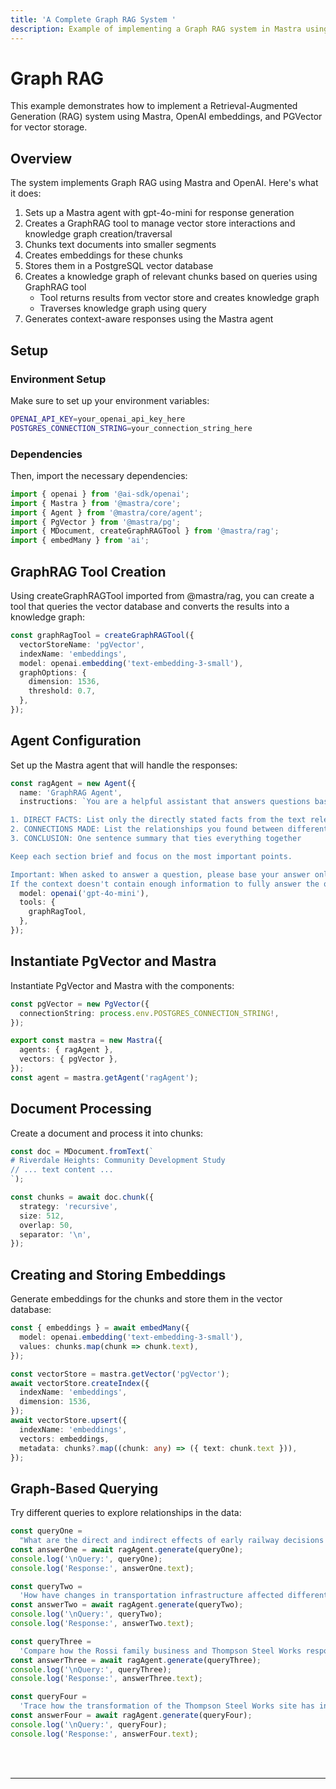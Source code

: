 ```yaml
---
title: 'A Complete Graph RAG System '
description: Example of implementing a Graph RAG system in Mastra using OpenAI embeddings and PGVector for vector storage.
---
```


# Graph RAG

This example demonstrates how to implement a Retrieval-Augmented Generation (RAG) system using Mastra, OpenAI embeddings, and PGVector for vector storage.

## Overview

The system implements Graph RAG using Mastra and OpenAI. Here's what it does:

1. Sets up a Mastra agent with gpt-4o-mini for response generation
2. Creates a GraphRAG tool to manage vector store interactions and knowledge graph creation/traversal
3. Chunks text documents into smaller segments
4. Creates embeddings for these chunks
5. Stores them in a PostgreSQL vector database
6. Creates a knowledge graph of relevant chunks based on queries using GraphRAG tool
   - Tool returns results from vector store and creates knowledge graph
   - Traverses knowledge graph using query
7. Generates context-aware responses using the Mastra agent

## Setup

### Environment Setup

Make sure to set up your environment variables:

```bash filename=".env"
OPENAI_API_KEY=your_openai_api_key_here
POSTGRES_CONNECTION_STRING=your_connection_string_here
```

### Dependencies

Then, import the necessary dependencies:

```typescript copy showLineNumbers filename="index.ts"
import { openai } from '@ai-sdk/openai';
import { Mastra } from '@mastra/core';
import { Agent } from '@mastra/core/agent';
import { PgVector } from '@mastra/pg';
import { MDocument, createGraphRAGTool } from '@mastra/rag';
import { embedMany } from 'ai';
```

## GraphRAG Tool Creation

Using createGraphRAGTool imported from @mastra/rag, you can create a tool that queries the vector database and converts the results into a knowledge graph:

```typescript copy showLineNumbers{8} filename="index.ts"
const graphRagTool = createGraphRAGTool({
  vectorStoreName: 'pgVector',
  indexName: 'embeddings',
  model: openai.embedding('text-embedding-3-small'),
  graphOptions: {
    dimension: 1536,
    threshold: 0.7,
  },
});
```

## Agent Configuration

Set up the Mastra agent that will handle the responses:

```typescript copy showLineNumbers{19} filename="index.ts"
const ragAgent = new Agent({
  name: 'GraphRAG Agent',
  instructions: `You are a helpful assistant that answers questions based on the provided context. Format your answers as follows:

1. DIRECT FACTS: List only the directly stated facts from the text relevant to the question (2-3 bullet points)
2. CONNECTIONS MADE: List the relationships you found between different parts of the text (2-3 bullet points)
3. CONCLUSION: One sentence summary that ties everything together

Keep each section brief and focus on the most important points.

Important: When asked to answer a question, please base your answer only on the context provided in the tool. 
If the context doesn't contain enough information to fully answer the question, please state that explicitly.`,
  model: openai('gpt-4o-mini'),
  tools: {
    graphRagTool,
  },
});
```

## Instantiate PgVector and Mastra

Instantiate PgVector and Mastra with the components:

```typescript copy showLineNumbers{36} filename="index.ts"
const pgVector = new PgVector({
  connectionString: process.env.POSTGRES_CONNECTION_STRING!,
});

export const mastra = new Mastra({
  agents: { ragAgent },
  vectors: { pgVector },
});
const agent = mastra.getAgent('ragAgent');
```

## Document Processing

Create a document and process it into chunks:

```typescript copy showLineNumbers{45} filename="index.ts"
const doc = MDocument.fromText(`
# Riverdale Heights: Community Development Study
// ... text content ...
`);

const chunks = await doc.chunk({
  strategy: 'recursive',
  size: 512,
  overlap: 50,
  separator: '\n',
});
```

## Creating and Storing Embeddings

Generate embeddings for the chunks and store them in the vector database:

```typescript copy showLineNumbers{56} filename="index.ts"
const { embeddings } = await embedMany({
  model: openai.embedding('text-embedding-3-small'),
  values: chunks.map(chunk => chunk.text),
});

const vectorStore = mastra.getVector('pgVector');
await vectorStore.createIndex({
  indexName: 'embeddings',
  dimension: 1536,
});
await vectorStore.upsert({
  indexName: 'embeddings',
  vectors: embeddings,
  metadata: chunks?.map((chunk: any) => ({ text: chunk.text })),
});
```

## Graph-Based Querying

Try different queries to explore relationships in the data:

```typescript copy showLineNumbers{82} filename="index.ts"
const queryOne =
  "What are the direct and indirect effects of early railway decisions on Riverdale Heights' current state?";
const answerOne = await ragAgent.generate(queryOne);
console.log('\nQuery:', queryOne);
console.log('Response:', answerOne.text);

const queryTwo =
  'How have changes in transportation infrastructure affected different generations of local businesses and community spaces?';
const answerTwo = await ragAgent.generate(queryTwo);
console.log('\nQuery:', queryTwo);
console.log('Response:', answerTwo.text);

const queryThree =
  'Compare how the Rossi family business and Thompson Steel Works responded to major infrastructure changes, and how their responses affected the community.';
const answerThree = await ragAgent.generate(queryThree);
console.log('\nQuery:', queryThree);
console.log('Response:', answerThree.text);

const queryFour =
  'Trace how the transformation of the Thompson Steel Works site has influenced surrounding businesses and cultural spaces from 1932 to present.';
const answerFour = await ragAgent.generate(queryFour);
console.log('\nQuery:', queryFour);
console.log('Response:', answerFour.text);
```

<br />
<br />
<hr className="dark:border-[#404040] border-gray-300" />
<br />
<br />
<GithubLink
  link={
    "https://github.com/mastra-ai/mastra/blob/main/examples/basics/rag/graph-rag"
  }
/>
